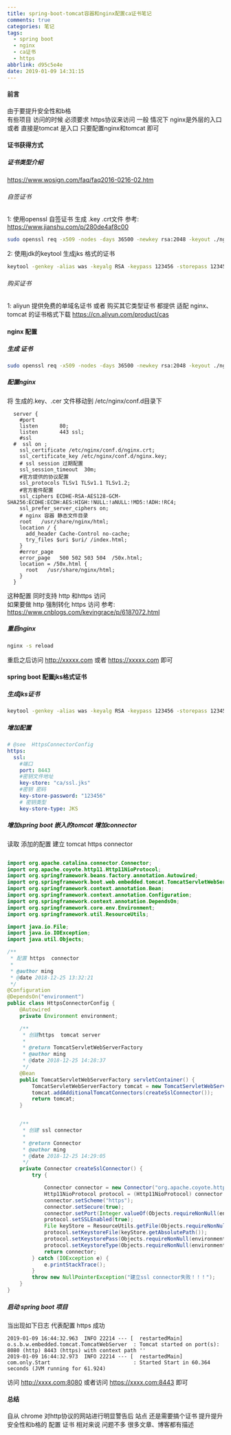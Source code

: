 ```yaml
---
title: spring-boot-tomcat容器和nginx配置ca证书笔记
comments: true
categories: 笔记
tags:
  - spring boot
  - nginx
  - ca证书
  - https
abbrlink: d95c5e4e
date: 2019-01-09 14:31:15
---
```

#### 前言
由于要提升安全性和b格  
有些项目 访问的时候 必须要求 https协议来访问 
一般 情况下 nginx是外层的入口 或者 直接是tomcat 是入口 只要配置nginx和tomcat 即可
#### 证书获得方式 
##### 证书类型介绍
https://www.wosign.com/faq/faq2016-0216-02.htm 
###### 自签证书
1: 使用openssl 自签证书 生成 .key .crt文件
参考: https://www.jianshu.com/p/280de4af8c00
```bash
sudo openssl req -x509 -nodes -days 36500 -newkey rsa:2048 -keyout ./nginx.key -out ./nginx.crt
```
2: 使用jdk的keytool 生成jks 格式的证书
```bash
keytool -genkey -alias was -keyalg RSA -keypass 123456 -storepass 123456 -keysize 2048 -keystore ./ssl.jks
```

###### 购买证书
1: aliyun 提供免费的单域名证书 或者 购买其它类型证书 
都提供 适配 nginx、tomcat 的证书格式下载 
https://cn.aliyun.com/product/cas

#### nginx 配置 
##### 生成 证书
```bash
sudo openssl req -x509 -nodes -days 36500 -newkey rsa:2048 -keyout ./nginx.key -out ./nginx.crt
```
##### 配置nginx 
将 生成的.key、.cer 文件移动到 /etc/nginx/conf.d目录下 
```text
  server {
    #port
    listen       80;
    listen       443 ssl;
    #ssl
  #  ssl on ;
    ssl_certificate /etc/nginx/conf.d/nginx.crt;
    ssl_certificate_key /etc/nginx/conf.d/nginx.key;
    # ssl session 过期配置
    ssl_session_timeout  30m;
    #官方提供的协议配置
    ssl_protocols TLSv1 TLSv1.1 TLSv1.2;
    #官方套件配置
    ssl_ciphers ECDHE-RSA-AES128-GCM-SHA256:ECDHE:ECDH:AES:HIGH:!NULL:!aNULL:!MD5:!ADH:!RC4;
    ssl_prefer_server_ciphers on;
    # nginx 容器 静态文件目录
    root   /usr/share/nginx/html;
    location / {
      add_header Cache-Control no-cache;
      try_files $uri $uri/ /index.html;
    }
    #error_page
    error_page   500 502 503 504  /50x.html;
    location = /50x.html {
      root   /usr/share/nginx/html;
    }
  }
```
这种配置 同时支持 http 和https 访问  
如果要做 http 强制转化 https 访问 参考: https://www.cnblogs.com/kevingrace/p/6187072.html
##### 重启nginx 
```bash
nginx -s reload
```
重启之后访问 http://xxxxx.com  或者 https://xxxxx.com 即可 

####  spring boot 配置jks格式证书  
##### 生成jks证书 
```bash
keytool -genkey -alias was -keyalg RSA -keypass 123456 -storepass 123456 -keysize 2048 -keystore ./ssl.jks
```
##### 增加配置
```yaml
# @see  HttpsConnectorConfig
https:
  ssl:
    #端口
    port: 8443
    #密钥文件地址
    key-store: "ca/ssl.jks"
    #密钥 密码
    key-store-password: "123456"
    # 密钥类型
    key-store-type: JKS
```
##### 增加spring boot 嵌入的tomcat 增加connector
读取 添加的配置  建立 tomcat https connector
```java

import org.apache.catalina.connector.Connector;
import org.apache.coyote.http11.Http11NioProtocol;
import org.springframework.beans.factory.annotation.Autowired;
import org.springframework.boot.web.embedded.tomcat.TomcatServletWebServerFactory;
import org.springframework.context.annotation.Bean;
import org.springframework.context.annotation.Configuration;
import org.springframework.context.annotation.DependsOn;
import org.springframework.core.env.Environment;
import org.springframework.util.ResourceUtils;

import java.io.File;
import java.io.IOException;
import java.util.Objects;

/**
 * 配置 https  connector
 *
 * @author ming
 * @date 2018-12-25 13:32:21
 */
@Configuration
@DependsOn("environment")
public class HttpsConnectorConfig {
    @Autowired
    private Environment environment;

    /**
     * 创建https  tomcat server
     *
     * @return TomcatServletWebServerFactory
     * @author ming
     * @date 2018-12-25 14:28:37
     */
    @Bean
    public TomcatServletWebServerFactory servletContainer() {
        TomcatServletWebServerFactory tomcat = new TomcatServletWebServerFactory();
        tomcat.addAdditionalTomcatConnectors(createSslConnector());
        return tomcat;
    }


    /**
     * 创建 ssl connector
     *
     * @return Connector
     * @author ming
     * @date 2018-12-25 14:29:05
     */
    private Connector createSslConnector() {
        try {

            Connector connector = new Connector("org.apache.coyote.http11.Http11NioProtocol");
            Http11NioProtocol protocol = (Http11NioProtocol) connector.getProtocolHandler();
            connector.setScheme("https");
            connector.setSecure(true);
            connector.setPort(Integer.valueOf(Objects.requireNonNull(environment.getProperty("https.ssl.port"))));
            protocol.setSSLEnabled(true);
            File keyStore = ResourceUtils.getFile(Objects.requireNonNull(environment.getProperty("https.ssl.key-store")));
            protocol.setKeystoreFile(keyStore.getAbsolutePath());
            protocol.setKeystorePass(Objects.requireNonNull(environment.getProperty("https.ssl.key-store-password")));
            protocol.setKeystoreType(Objects.requireNonNull(environment.getProperty("https.ssl.key-store-type")));
            return connector;
        } catch (IOException e) {
            e.printStackTrace();
        }
        throw new NullPointerException("建立ssl connector失败！！！");
    }
}
```
##### 启动 spring boot 项目 
当出现如下日志 代表配置 https 成功 
```text
2019-01-09 16:44:32.963  INFO 22214 --- [  restartedMain] o.s.b.w.embedded.tomcat.TomcatWebServer  : Tomcat started on port(s): 8080 (http) 8443 (https) with context path ''
2019-01-09 16:44:32.973  INFO 22214 --- [  restartedMain] com.only.Start                           : Started Start in 60.364 seconds (JVM running for 61.924)
```
访问 http://xxxx.com:8080  或者访问 https://xxxx.com:8443 即可   


#### 总结
自从 chrome 对http协议的网站进行明显警告后  站点 还是需要搞个证书 提升提升安全性和b格的
配置 证书 相对来说 问题不多 很多文章、博客都有描述  

